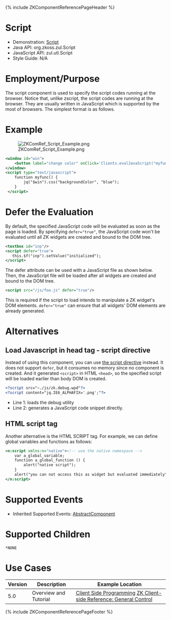 {% include ZKComponentReferencePageHeader %}

# Script

- Demonstration:
  [Script](http://www.zkoss.org/zkdemo/effects/upload_effect)
- Java API: <javadoc>org.zkoss.zul.Script</javadoc>
- JavaScript API: <javadoc directory="jsdoc">zul.utl.Script</javadoc>
- Style Guide: N/A

# Employment/Purpose

The script component is used to specify the script codes running at the
browser. Notice that, unlike zscript, the script codes are running at
the browser. They are usually written in JavaScript which is supported
by the most of browsers. The simplest format is as follows.

# Example

<figure>
<img src="ZKComRef_Script_Example.png"
title="ZKComRef_Script_Example.png" />
<figcaption>ZKComRef_Script_Example.png</figcaption>
</figure>

``` xml
<window id="win">
    <button label="change color" onClick='Clients.evalJavaScript("myfunc()")' />
</window>
<script type="text/javascript">
    function myfunc() {
        jq("$win").css("backgroundColor", "blue");
    }
 </script>
```

# Defer the Evaluation

By default, the specified JavaScript code will be evaluated as soon as
the page is loaded. By specifying `defer="true"`, the JavaScript code
won't be evaluated until all ZK widgets are created and bound to the DOM
tree.

``` xml
<textbox id="inp"/>
<script defer="true">
   this.$f("inp").setValue("initialized");
</script>
```

The defer attribute can be used with a JavaScript file as shown below.
Then, the JavaScript file will be loaded after all widgets are created
and bound to the DOM tree.

``` xml
<script src="/js/foo.js" defer="true"/>
```

This is required if the script to load intends to manipulate a ZK
widget's DOM elements. `defer="true"` can ensure that all widgets' DOM
elements are already generated.

# Alternatives

## Load Javascript in head tag - script directive

Instead of using this component, you can use [the script
directive](ZUML_Reference/ZUML/Processing_Instructions/script)
instead. It does not support `defer`, but it consumes no memory since no
component is created. And it generated `<script>` in HTML `<head>`, so
the specified script will be loaded earlier than body DOM is created.

``` xml
<?script src="~./js/zk.debug.wpd"?>
<?script content="jq.IE6_ALPHAFIX='.png';"?>
```

- Line 1: loads the debug utility
- Line 2: generates a JavaScript code snippet directly.

## HTML script tag

Another alternative is the HTML SCRIPT tag. For example, we can define
global variables and functions as follows:

``` xml
<n:script xmlns:n="native"><!-- use the native namespace -->
    var a_global_variable;
    function a_global_function () {
        alert("native script");
    }
    alert("you can not access this as widget but evaluated immediately");
</n:script>
```

# Supported Events

- Inherited Supported Events: [
  AbstractComponent](ZK_Component_Reference/Base_Components/AbstractComponent#Supported_Events)

# Supported Children

`*NONE`

# Use Cases

| Version | Description           | Example Location                                                                                                                                                                      |
|---------|-----------------------|---------------------------------------------------------------------------------------------------------------------------------------------------------------------------------------|
| 5.0     | Overview and Tutorial | [Client Side Programming](Small_Talks/2010/April/Client_Side_Programming) [ZK Client-side Reference: General Control](ZK_Client-side_Reference/General_Control) |

{% include ZKComponentReferencePageFooter %}
